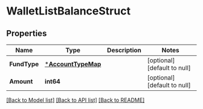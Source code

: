 # WalletListBalanceStruct

## Properties
Name | Type | Description | Notes
------------ | ------------- | ------------- | -------------
**FundType** | [***AccountTypeMap**](AccountTypeMap.md) |  | [optional] [default to null]
**Amount** | **int64** |  | [optional] [default to null]

[[Back to Model list]](../README.md#documentation-for-models) [[Back to API list]](../README.md#documentation-for-api-endpoints) [[Back to README]](../README.md)


